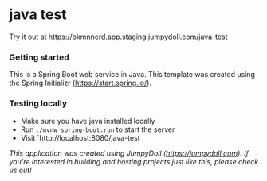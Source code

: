 # java test



Try it out at https://pkmnnerd.app.staging.jumpydoll.com/java-test

### Getting started
This is a Spring Boot web service in Java. This template was created using the Spring Initializr (https://start.spring.io/).


### Testing locally
- Make sure you have java installed locally
- Run `./mvnw spring-boot:run` to start the server
- Visit `http://localhost:8080/java-test


*This application was created using JumpyDoll (https://jumpydoll.com). If you're interested in building and hosting projects just like this, please check us out!*
